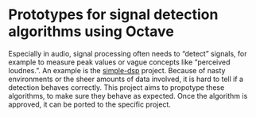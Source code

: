 # Prototypes for signal detection algorithms using Octave

Especially in audio, signal processing often needs to &ldquo;detect&rdquo; signals, for example to measure peak values or vague concepts like &ldquo;perceived  loudnes.&rdquo;. An example is the [simple-dsp](https://github.com/emmef/simple-dsp) project. Because of nasty environments or the sheer amounts of data involved, it is hard to tell if a detection behaves correctly. This project aims to propotype these algorithms, to make sure they behave as expected. Once the algorithm is approved, it can be ported to the specific project.
